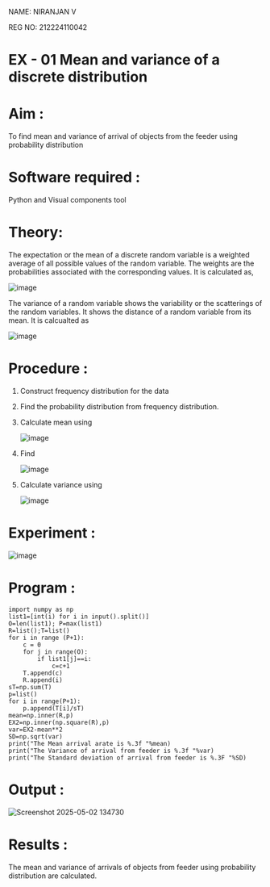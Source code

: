 NAME: NIRANJAN V

REG NO: 212224110042


#  EX - 01 Mean and variance of a discrete  distribution


# Aim : 

To find mean and variance of arrival of objects from the feeder using probability distribution


# Software required :  

Python and Visual components tool

# Theory:

The expectation or the mean of a discrete random variable is a weighted average of all possible
values of the random variable. The weights are the probabilities associated with the corresponding values. 
It is calculated as,

![image](https://user-images.githubusercontent.com/103921593/192938463-e34177f4-f188-48a0-bda2-8f6d1d660ed2.png)

The variance of a random variable shows the variability or the scatterings of the random variables.
It shows the distance of a random variable from its mean. It is calcualted as

![image](https://user-images.githubusercontent.com/103921593/192938695-99fedc01-34d5-4d36-84df-5880e766ed0c.png)


# Procedure :

1. Construct frequency distribution for the data

2. Find the  probability distribution from frequency distribution.

3. Calculate mean using 
   
   ![image](https://user-images.githubusercontent.com/103921593/192940431-03b81777-c54d-4286-b4f4-82dfe7666b4c.png)

4. Find  
   
      ![image](https://user-images.githubusercontent.com/103921593/192940255-2d9dd746-6875-4a6d-877b-6da6cdb96ab1.png)

5.  Calculate variance using 
  
      ![image](https://user-images.githubusercontent.com/103921593/192942852-913550a9-fabe-4a55-b956-0487b18bbd97.png)


# Experiment :

![image](https://user-images.githubusercontent.com/103921593/229993174-5b67e57e-3e01-4ac4-9f83-410a932b22bf.png)

# Program :

```
import numpy as np
list1=[int(i) for i in input().split()]
O=len(list1); P=max(list1) 
R=list();T=list()
for i in range (P+1):
    c = 0
    for j in range(O):
        if list1[j]==i:
            c=c+1
    T.append(c)
    R.append(i)
sT=np.sum(T)
p=list()
for i in range(P+1):
    p.append(T[i]/sT) 
mean=np.inner(R,p)
EX2=np.inner(np.square(R),p)
var=EX2-mean**2 
SD=np.sqrt(var)
print("The Mean arrival arate is %.3f "%mean)
print("The Variance of arrival from feeder is %.3f "%var) 
print("The Standard deviation of arrival from feeder is %.3F "%SD)
```

# Output : 

![Screenshot 2025-05-02 134730](https://github.com/user-attachments/assets/7d859a34-0af0-4d8c-81a1-0c08e81f1114)

# Results :
The mean and variance of arrivals of objects from feeder using probability distribution are calculated.

